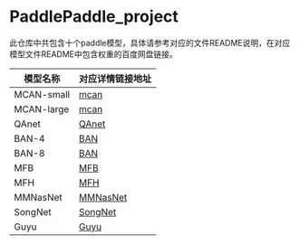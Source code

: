 # PaddlePaddle_project

此仓库中共包含十个paddle模型，具体请参考对应的文件README说明，在对应模型文件README中包含权重的百度网盘链接。



| 模型名称   | 对应详情链接地址                 |
| ---------- | -------------------------------- |
| MCAN-small | [mcan](./mcan/README.md)         |
| MCAN-large | [mcan](./mcan/README.md)         |
| QAnet      | [QAnet](./QAnet/README.md)       |
| BAN-4      | [BAN](./BAN/README.md)           |
| BAN-8      | [BAN](./BAN/README.md)           |
| MFB        | [MFB](./MFB/README.md)           |
| MFH        | [MFH](./MFH/README.md)           |
| MMNasNet   | [MMNasNet](./MMNasNet/README.md) |
| SongNet    | [SongNet](./SongNet/README.md)   |
| Guyu       | [Guyu](./Guyu/README.md)         |